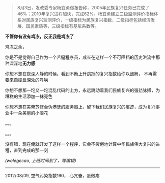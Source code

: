 > 8月3日，发改委专家杨宜勇做报告称，2005年民族复兴任务已完成了46%；2010年复兴进程加快，完成62%。杨宜勇建立三级监测评价指标体系对民族复兴监测评价，一级指标为民族复兴指数，二级指标包括经济发展、国民素质等，三级指标有基尼系数等。

**不管你有没有鸡冻，反正我是鸡冻了**

鸡冻之余，

你是不是觉得自己作为一个苦逼程序员，成长在这样一个不可阻挡的历史洪流中那种深深地**无力感**

你想不想在夜深人静的时候，看到不断上升跳跃的复兴指数给你以鼓舞， 不再需要来自硬盘深处的呼唤

你想不想那一坨又一坨混乱代码的上方，永远跳动着我们民族复兴的强劲脉搏，为糟糕的生活添加一抹亮色

你想不想在美帝苏修台伪港孽的服务器上，留下我们民族复兴的痕迹，成为复兴事业中一朵美丽的小浪花

。。。

。。。

没有错，现在俺就开发了这样一个程序，它会不疲倦地计算中华民族伟大复兴的进程，直到完成的那一刻

*(wolegecao, 上班时间到了，等编辑)*


- - - - - 

2012/08/09, 空气污染指数160， 心亢奋，蛋微疼
